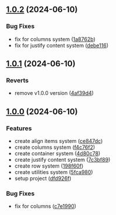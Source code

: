 

## [1.0.2](https://github.com/ismetkizgin/nvs-flexgrid/compare/v1.0.1...v1.0.2) (2024-06-10)


### Bug Fixes

* fix for columns system ([1a8762b](https://github.com/ismetkizgin/nvs-flexgrid/commit/1a8762b7ee76023b9f3a9f898f7160e1d1f04e30))
* fix for justify content system ([debe116](https://github.com/ismetkizgin/nvs-flexgrid/commit/debe1167a429ce56c6ca6e87e77a4eec2ef422c4))

## [1.0.1](https://github.com/ismetkizgin/nvs-flexgrid/compare/1.0.0...v1.0.1) (2024-06-10)


### Reverts

* remove v1.0.0 version ([4af39d4](https://github.com/ismetkizgin/nvs-flexgrid/commit/4af39d408657122a31b0d5e0fe2bd5f4b922e4df))

## [1.0.0](https://github.com/ismetkizgin/nvs-flexgrid/compare/dfd926ffa2f5d155ac7063521620f0687122842f...1.0.0) (2024-06-10)


### Features

* create align items system ([ce847dc](https://github.com/ismetkizgin/nvs-flexgrid/commit/ce847dcf44c9c828558cc79272981768328e0f51))
* create columns system ([f4c76f2](https://github.com/ismetkizgin/nvs-flexgrid/commit/f4c76f2b8f865dafbe3131ab95e4dd2b23699ca5))
* create container system ([4d80c78](https://github.com/ismetkizgin/nvs-flexgrid/commit/4d80c7821a94a185e584cb0201f519a175e4eb73))
* create justify content system ([7c3bf89](https://github.com/ismetkizgin/nvs-flexgrid/commit/7c3bf8939c3eabffeffecac0bd7b8387fed9f2ac))
* create row system ([198f60f](https://github.com/ismetkizgin/nvs-flexgrid/commit/198f60fa9af0030001248a7f8f2916c7a8fb768a))
* create utilities system ([5fca980](https://github.com/ismetkizgin/nvs-flexgrid/commit/5fca980a4a36472747b1d8307c2a9818d03b95d8))
* setup project ([dfd926f](https://github.com/ismetkizgin/nvs-flexgrid/commit/dfd926ffa2f5d155ac7063521620f0687122842f))


### Bug Fixes

* fix for columns ([c7e1990](https://github.com/ismetkizgin/nvs-flexgrid/commit/c7e19908f3bb44febbf44ef5175cfb4d03325033))
